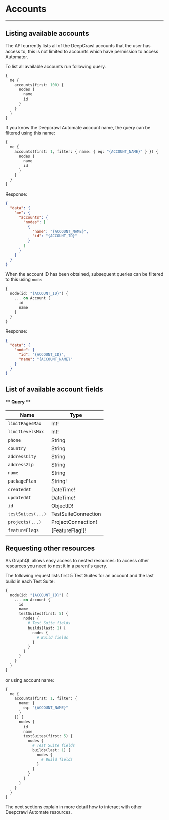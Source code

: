 # Accounts

---

## Listing available accounts

The API currently lists all of the DeepCrawl accounts that the user has access to, this is not limited to accounts which have permission to access Automator.

To list all available accounts run following query.

```graphql
{
  me {
    accounts(first: 100) {
      nodes {
        name
        id
      }
    }
  }
}
```

If you know the Deepcrawl Automate account name, the query can be filtered using this name:

```graphql
{
  me {
    accounts(first: 1, filter: { name: { eq: "{ACCOUNT_NAME}" } }) {
      nodes {
        name
        id
      }
    }
  }
}
```

Response:

```json
{
  "data": {
    "me": {
      "accounts": {
        "nodes": [
          {
            "name": "{ACCOUNT_NAME}",
            "id": "{ACCOUNT_ID}"
          }
        ]
      }
    }
  }
}
```

When the account ID has been obtained, subsequent queries can be filtered to this using `node`:

```graphql
{
  node(id: "{ACCOUNT_ID}") {
    ... on Account {
      id
      name
    }
  }
}
```

Response:

```json
{
  "data": {
    "node": {
      "id": "{ACCOUNT_ID}",
      "name": "{ACCOUNT_NAME}"
    }
  }
}
```

## List of available account fields

<!-- tabs:start -->

#### ** Query **

| Name              | Type                |
| ----------------- | ------------------- |
| `limitPagesMax`   | Int!                |
| `limitLevelsMax`  | Int!                |
| `phone`           | String              |
| `country`         | String              |
| `addressCity`     | String              |
| `addressZip`      | String              |
| `name`            | String              |
| `packagePlan`     | String!             |
| `createdAt`       | DateTime!           |
| `updatedAt`       | DateTime!           |
| `id`              | ObjectID!           |
| `testSuites(...)` | TestSuiteConnection |
| `projects(...)`   | ProjectConnection!  |
| `featureFlags`    | [FeatureFlag!]!     |

<!-- tabs:end -->

## Requesting other resources

As GraphQL allows easy access to nested resources: to access other resources you need to nest it in a parent's query.

The following request lists first 5 Test Suites for an account and the last build in each Test Suite:

```graphql
{
  node(id: "{ACCOUNT_ID}") {
    ... on Account {
      id
      name
      testSuites(first: 5) {
        nodes {
          # Test Suite fields
          builds(last: 1) {
            nodes {
              # Build fields
            }
          }
        }
      }
    }
  }
}
```

or using account name:

```graphql
{
  me {
    accounts(first: 1, filter: {
      name: {
        eq: "{ACCOUNT_NAME}"
      }
    }) {
      nodes {
        id
        name
        testSuites(first: 5) {
          nodes {
            # Test Suite fields
            builds(last: 1) {
              nodes {
                # Build fields
              }
            }
          }
        }
      }
    }
  }
}
```

The next sections explain in more detail how to interact with other Deepcrawl Automate resources.

